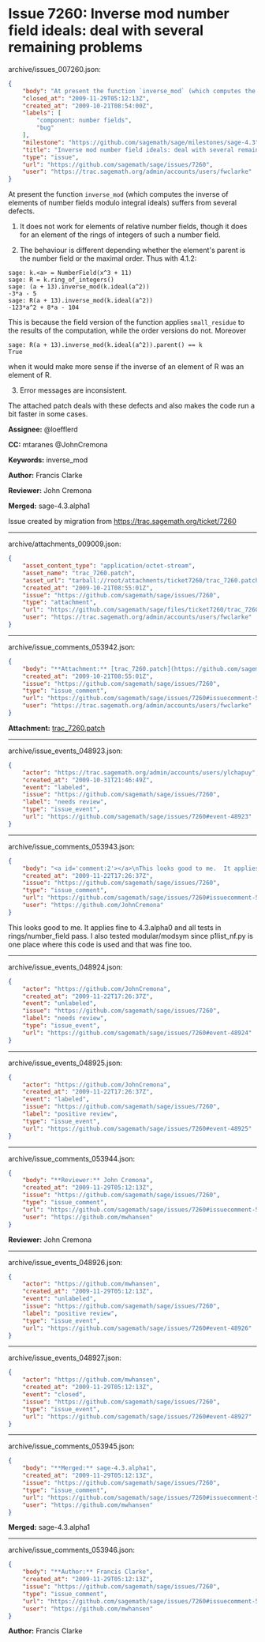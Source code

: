 # Issue 7260: Inverse mod number field ideals: deal with several remaining problems

archive/issues_007260.json:
```json
{
    "body": "At present the function `inverse_mod` (which computes the inverse of \nelements of number fields modulo integral ideals) suffers from several \ndefects.\n\n1.  It does not work for elements of relative number fields, though it \ndoes for an element of the rings of integers of such a number field.\n\n2.  The behaviour is different depending whether the element's parent is \nthe number field or the maximal order.  Thus with 4.1.2:\n\n```\nsage: k.<a> = NumberField(x^3 + 11)\nsage: R = k.ring_of_integers()\nsage: (a + 13).inverse_mod(k.ideal(a^2))\n-3*a - 5\nsage: R(a + 13).inverse_mod(k.ideal(a^2))\n-123*a^2 + 8*a - 104\n```\nThis is because the field version of the function applies `small_residue` \nto the results of the computation, while the order versions do not.\nMoreover\n\n```\nsage: R(a + 13).inverse_mod(k.ideal(a^2)).parent() == k\nTrue\n```\nwhen it would make more sense if the inverse of an element of R was an \nelement of R.\n\n3.  Error messages are inconsistent.\n\nThe attached patch deals with these defects and also makes the code run a \nbit faster in some cases.  \n\n\n\n**Assignee:** @loefflerd\n\n**CC:**  mtaranes @JohnCremona\n\n**Keywords:** inverse_mod\n\n**Author:** Francis Clarke\n\n**Reviewer:** John Cremona\n\n**Merged:** sage-4.3.alpha1\n\nIssue created by migration from https://trac.sagemath.org/ticket/7260\n\n",
    "closed_at": "2009-11-29T05:12:13Z",
    "created_at": "2009-10-21T08:54:00Z",
    "labels": [
        "component: number fields",
        "bug"
    ],
    "milestone": "https://github.com/sagemath/sage/milestones/sage-4.3",
    "title": "Inverse mod number field ideals: deal with several remaining problems",
    "type": "issue",
    "url": "https://github.com/sagemath/sage/issues/7260",
    "user": "https://trac.sagemath.org/admin/accounts/users/fwclarke"
}
```
At present the function `inverse_mod` (which computes the inverse of 
elements of number fields modulo integral ideals) suffers from several 
defects.

1.  It does not work for elements of relative number fields, though it 
does for an element of the rings of integers of such a number field.

2.  The behaviour is different depending whether the element's parent is 
the number field or the maximal order.  Thus with 4.1.2:

```
sage: k.<a> = NumberField(x^3 + 11)
sage: R = k.ring_of_integers()
sage: (a + 13).inverse_mod(k.ideal(a^2))
-3*a - 5
sage: R(a + 13).inverse_mod(k.ideal(a^2))
-123*a^2 + 8*a - 104
```
This is because the field version of the function applies `small_residue` 
to the results of the computation, while the order versions do not.
Moreover

```
sage: R(a + 13).inverse_mod(k.ideal(a^2)).parent() == k
True
```
when it would make more sense if the inverse of an element of R was an 
element of R.

3.  Error messages are inconsistent.

The attached patch deals with these defects and also makes the code run a 
bit faster in some cases.  



**Assignee:** @loefflerd

**CC:**  mtaranes @JohnCremona

**Keywords:** inverse_mod

**Author:** Francis Clarke

**Reviewer:** John Cremona

**Merged:** sage-4.3.alpha1

Issue created by migration from https://trac.sagemath.org/ticket/7260





---

archive/attachments_009009.json:
```json
{
    "asset_content_type": "application/octet-stream",
    "asset_name": "trac_7260.patch",
    "asset_url": "tarball://root/attachments/ticket7260/trac_7260.patch",
    "created_at": "2009-10-21T08:55:01Z",
    "issue": "https://github.com/sagemath/sage/issues/7260",
    "type": "attachment",
    "url": "https://github.com/sagemath/sage/files/ticket7260/trac_7260.patch",
    "user": "https://trac.sagemath.org/admin/accounts/users/fwclarke"
}
```



---

archive/issue_comments_053942.json:
```json
{
    "body": "**Attachment:** [trac_7260.patch](https://github.com/sagemath/sage/files/ticket7260/trac_7260.patch)",
    "created_at": "2009-10-21T08:55:01Z",
    "issue": "https://github.com/sagemath/sage/issues/7260",
    "type": "issue_comment",
    "url": "https://github.com/sagemath/sage/issues/7260#issuecomment-53942",
    "user": "https://trac.sagemath.org/admin/accounts/users/fwclarke"
}
```

**Attachment:** [trac_7260.patch](https://github.com/sagemath/sage/files/ticket7260/trac_7260.patch)



---

archive/issue_events_048923.json:
```json
{
    "actor": "https://trac.sagemath.org/admin/accounts/users/ylchapuy",
    "created_at": "2009-10-31T21:46:49Z",
    "event": "labeled",
    "issue": "https://github.com/sagemath/sage/issues/7260",
    "label": "needs review",
    "type": "issue_event",
    "url": "https://github.com/sagemath/sage/issues/7260#event-48923"
}
```



---

archive/issue_comments_053943.json:
```json
{
    "body": "<a id='comment:2'></a>\nThis looks good to me.  It applies fine to 4.3.alpha0 and all tests in rings/number_field pass.  I also tested modular/modsym since p1list_nf.py is one place where this code is used and that was fine too.",
    "created_at": "2009-11-22T17:26:37Z",
    "issue": "https://github.com/sagemath/sage/issues/7260",
    "type": "issue_comment",
    "url": "https://github.com/sagemath/sage/issues/7260#issuecomment-53943",
    "user": "https://github.com/JohnCremona"
}
```

<a id='comment:2'></a>
This looks good to me.  It applies fine to 4.3.alpha0 and all tests in rings/number_field pass.  I also tested modular/modsym since p1list_nf.py is one place where this code is used and that was fine too.



---

archive/issue_events_048924.json:
```json
{
    "actor": "https://github.com/JohnCremona",
    "created_at": "2009-11-22T17:26:37Z",
    "event": "unlabeled",
    "issue": "https://github.com/sagemath/sage/issues/7260",
    "label": "needs review",
    "type": "issue_event",
    "url": "https://github.com/sagemath/sage/issues/7260#event-48924"
}
```



---

archive/issue_events_048925.json:
```json
{
    "actor": "https://github.com/JohnCremona",
    "created_at": "2009-11-22T17:26:37Z",
    "event": "labeled",
    "issue": "https://github.com/sagemath/sage/issues/7260",
    "label": "positive review",
    "type": "issue_event",
    "url": "https://github.com/sagemath/sage/issues/7260#event-48925"
}
```



---

archive/issue_comments_053944.json:
```json
{
    "body": "**Reviewer:** John Cremona",
    "created_at": "2009-11-29T05:12:13Z",
    "issue": "https://github.com/sagemath/sage/issues/7260",
    "type": "issue_comment",
    "url": "https://github.com/sagemath/sage/issues/7260#issuecomment-53944",
    "user": "https://github.com/mwhansen"
}
```

**Reviewer:** John Cremona



---

archive/issue_events_048926.json:
```json
{
    "actor": "https://github.com/mwhansen",
    "created_at": "2009-11-29T05:12:13Z",
    "event": "unlabeled",
    "issue": "https://github.com/sagemath/sage/issues/7260",
    "label": "positive review",
    "type": "issue_event",
    "url": "https://github.com/sagemath/sage/issues/7260#event-48926"
}
```



---

archive/issue_events_048927.json:
```json
{
    "actor": "https://github.com/mwhansen",
    "created_at": "2009-11-29T05:12:13Z",
    "event": "closed",
    "issue": "https://github.com/sagemath/sage/issues/7260",
    "type": "issue_event",
    "url": "https://github.com/sagemath/sage/issues/7260#event-48927"
}
```



---

archive/issue_comments_053945.json:
```json
{
    "body": "**Merged:** sage-4.3.alpha1",
    "created_at": "2009-11-29T05:12:13Z",
    "issue": "https://github.com/sagemath/sage/issues/7260",
    "type": "issue_comment",
    "url": "https://github.com/sagemath/sage/issues/7260#issuecomment-53945",
    "user": "https://github.com/mwhansen"
}
```

**Merged:** sage-4.3.alpha1



---

archive/issue_comments_053946.json:
```json
{
    "body": "**Author:** Francis Clarke",
    "created_at": "2009-11-29T05:12:13Z",
    "issue": "https://github.com/sagemath/sage/issues/7260",
    "type": "issue_comment",
    "url": "https://github.com/sagemath/sage/issues/7260#issuecomment-53946",
    "user": "https://github.com/mwhansen"
}
```

**Author:** Francis Clarke
